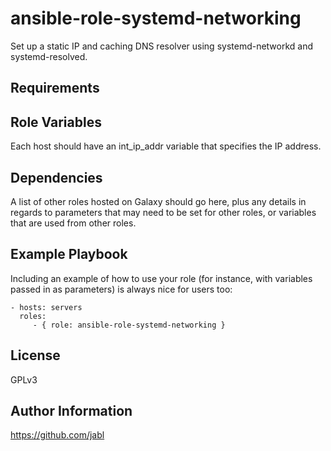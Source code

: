 ansible-role-systemd-networking
===============================

Set up a static IP and caching DNS resolver using systemd-networkd and systemd-resolved.

Requirements
------------



Role Variables
--------------

Each host should have an int_ip_addr variable that specifies the IP address. 

Dependencies
------------

A list of other roles hosted on Galaxy should go here, plus any details in regards to parameters that may need to be set for other roles, or variables that are used from other roles.

Example Playbook
----------------

Including an example of how to use your role (for instance, with variables passed in as parameters) is always nice for users too:

    - hosts: servers
      roles:
         - { role: ansible-role-systemd-networking }

License
-------

GPLv3

Author Information
------------------

https://github.com/jabl
